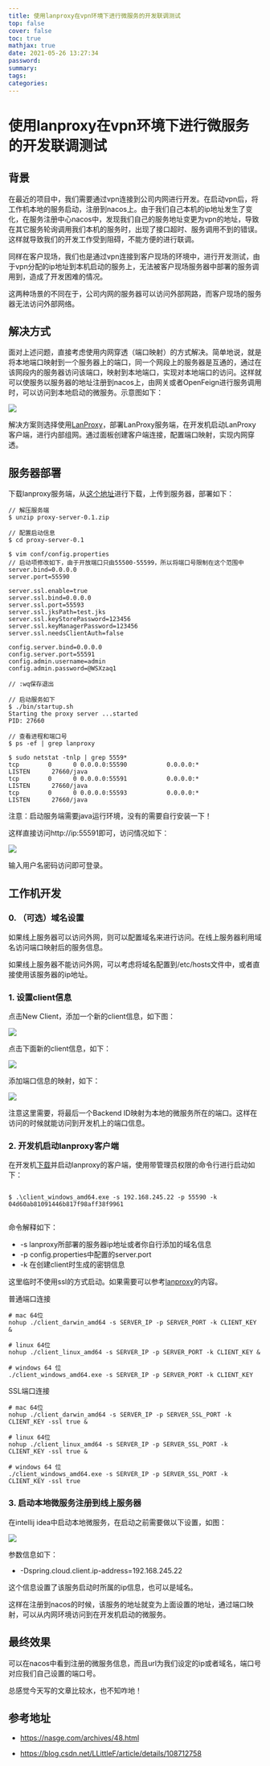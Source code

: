 ```yaml
---
title: 使用lanproxy在vpn环境下进行微服务的开发联调测试
top: false
cover: false
toc: true
mathjax: true
date: 2021-05-26 13:27:34
password:
summary:
tags:
categories:
---
```


# 使用lanproxy在vpn环境下进行微服务的开发联调测试

## 背景

在最近的项目中，我们需要通过vpn连接到公司内网进行开发。在启动vpn后，将工作机本地的服务启动，注册到nacos上。由于我们自己本机的ip地址发生了变化，在服务注册中心nacos中，发现我们自己的服务地址变更为vpn的地址，导致在其它服务轮询调用我们本机的服务时，出现了接口超时、服务调用不到的错误。这样就导致我们的开发工作受到阻碍，不能方便的进行联调。

同样在客户现场，我们也是通过vpn连接到客户现场的环境中，进行开发测试，由于vpn分配的ip地址到本机启动的服务上，无法被客户现场服务器中部署的服务调用到，造成了开发困难的情况。

这两种场景的不同在于，公司内网的服务器可以访问外部网路，而客户现场的服务器无法访问外部网络。

## 解决方式

面对上述问题，直接考虑使用内网穿透（端口映射）的方式解决。简单地说，就是将本地端口映射到一个服务器上的端口，同一个网段上的服务器是互通的，通过在该网段内的服务器访问该端口，映射到本地端口，实现对本地端口的访问。这样就可以使服务以服务器的地址注册到nacos上，由网关或者OpenFeign进行服务调用时，可以访问到本地启动的微服务。示意图如下：

![](LanProxy端口映射示意图.png)

解决方案则选择使用[LanProxy]()，部署LanProxy服务端，在开发机启动LanProxy客户端，进行内部组网。通过面板创建客户端连接，配置端口映射，实现内网穿透。

## 服务器部署

下载lanproxy服务端，从[这个地址](file.nioee.com/d/2e81550ebdbd416c933f/)进行下载，上传到服务器，部署如下：

```
// 解压服务端
$ unzip proxy-server-0.1.zip 

// 配置启动信息
$ cd proxy-server-0.1

$ vim conf/config.properties 
// 启动项修改如下，由于开放端口只由55500-55599，所以将端口号限制在这个范围中
server.bind=0.0.0.0
server.port=55590

server.ssl.enable=true
server.ssl.bind=0.0.0.0
server.ssl.port=55593
server.ssl.jksPath=test.jks
server.ssl.keyStorePassword=123456
server.ssl.keyManagerPassword=123456
server.ssl.needsClientAuth=false

config.server.bind=0.0.0.0
config.server.port=55591
config.admin.username=admin
config.admin.password=@WSXzaq1

// :wq保存退出

// 启动服务如下
$ ./bin/startup.sh 
Starting the proxy server ...started
PID: 27660

// 查看进程和端口号
$ ps -ef | grep lanproxy

$ sudo netstat -tnlp | grep 5559*
tcp        0      0 0.0.0.0:55590           0.0.0.0:*               LISTEN      27660/java          
tcp        0      0 0.0.0.0:55591           0.0.0.0:*               LISTEN      27660/java          
tcp        0      0 0.0.0.0:55593           0.0.0.0:*               LISTEN      27660/java        

```

注意：启动服务端需要java运行环境，没有的需要自行安装一下！

这样直接访问http://ip:55591即可，访问情况如下：

![](首页访问.png)

输入用户名密码访问即可登录。

## 工作机开发

### 0. （可选）域名设置

如果线上服务器可以访问外网，则可以配置域名来进行访问。在线上服务器利用域名访问端口映射后的服务信息。

如果线上服务器不能访问外网，可以考虑将域名配置到/etc/hosts文件中，或者直接使用该服务器的ip地址。

### 1. 设置client信息

点击New Client，添加一个新的client信息，如下图：

![](添加新的client.png)

点击下面新的client信息，如下：

![](添加新的proxy-config.png)

添加端口信息的映射，如下：

![](添加端口映射.png)

注意这里需要，将最后一个Backend ID映射为本地的微服务所在的端口。这样在访问的时候就能访问到开发机上的端口信息。

### 2. 开发机启动lanproxy客户端

在开发机[下载]()并启动lanproxy的客户端，使用带管理员权限的命令行进行启动如下：

```

$ .\client_windows_amd64.exe -s 192.168.245.22 -p 55590 -k 04d60ab81091446b817f98aff38f9961


```

命令解释如下：

* -s lanproxy所部署的服务器ip地址或者你自行添加的域名信息
* -p config.properties中配置的server.port
* -k 在创建client时生成的密钥信息

这里临时不使用ssl的方式启动。如果需要可以参考[lanproxy](https://github.com/ffay/lanproxy)的内容。

普通端口连接
```
# mac 64位
nohup ./client_darwin_amd64 -s SERVER_IP -p SERVER_PORT -k CLIENT_KEY &

# linux 64位
nohup ./client_linux_amd64 -s SERVER_IP -p SERVER_PORT -k CLIENT_KEY &

# windows 64 位
./client_windows_amd64.exe -s SERVER_IP -p SERVER_PORT -k CLIENT_KEY

```

SSL端口连接

```
# mac 64位
nohup ./client_darwin_amd64 -s SERVER_IP -p SERVER_SSL_PORT -k CLIENT_KEY -ssl true &

# linux 64位
nohup ./client_linux_amd64 -s SERVER_IP -p SERVER_SSL_PORT -k CLIENT_KEY -ssl true &

# windows 64 位
./client_windows_amd64.exe -s SERVER_IP -p SERVER_SSL_PORT -k CLIENT_KEY -ssl true

```

### 3. 启动本地微服务注册到线上服务器

在intellij idea中启动本地微服务，在启动之前需要做以下设置，如图：

![](设置启动参数.png)

参数信息如下：

* -Dspring.cloud.client.ip-address=192.168.245.22

这个信息设置了该服务启动时所属的ip信息，也可以是域名。

这样在注册到nacos的时候，该服务的地址就变为上面设置的地址，通过端口映射，可以从内网环境访问到在开发机启动的微服务。

## 最终效果

可以在nacos中看到注册的微服务信息，而且url为我们设定的ip或者域名，端口号对应我们自己设置的端口号。

总感觉今天写的文章比较水，也不知咋地！

## 参考地址

* https://nasge.com/archives/48.html

* https://blog.csdn.net/LLittleF/article/details/108712758